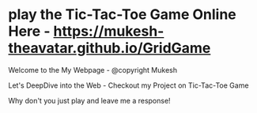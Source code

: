 # play the Tic-Tac-Toe Game Online Here - https://mukesh-theavatar.github.io/GridGame

Welcome to the My Webpage - @copyright Mukesh

Let's DeepDive into the Web - Checkout my Project on Tic-Tac-Toe Game

Why don't you just play and leave me a response! 
